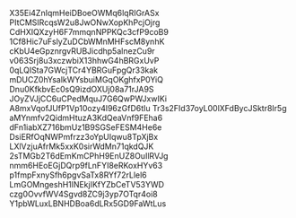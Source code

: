 X35Ei4ZnIqmHeiDBoeOWMq6lqRIGrASx
PItCMSIRcqsW2u8JwONwXopKhPcjOjrg
CdHXIQXzyH6F7mmqnNPPKQc3cfP9coB9
1Cf8Hic7uFslyZuDCbWMnMHFscM8ynhK
cKbU4eGpznrgvRUBJicdhp5alnezCu9r
v063Srj8u3xczwbiX13hhwG4hBRGxUvP
0qLQISta7GWcjTCr4YBRGuFpgQr33kak
mDUCZ0hYsalkWYsbuiMGqOKghfxP0YiQ
Dnu0KfkbvEc0sQ9izdOXUj08a71rJA9S
JOyZVJjCC6uCPedMquJ7G6QwPWJxwIKi
A8mxVqofJUfP1Vp10ozy4l96zGfD6tIu
Tr3s2FId37oyL00lXFdBycJSktr8Ir5g
aMYnmfv2QidmHtuzA3KdQeaVnf9FEha6
dFn1iabXZ716bmUz1B9SGSeFESM4He6e
DsiERfOqNWPmfrzz3oYpUIqwu8TpXjBx
LXlVzjuAfrMk5xxK0sirWdMn71qkdQJK
2sTMGb2T6dEmKmCPhH9EnUZ8OuIlRVJg
nmm6HEoEGjDQrp9fLnFYI8eRKoxHYv63
p1fmpFxnySfh6pgvSaTx8RYf72rLlel6
LmGOMngeshH1lNEkjIKfYZbCeTV53YWD
czg0OvvfWV4Sgvd8ZC9j3yp7OTqr4oi8
Y1pbWLuxLBNHDBoa6dLRx5GD9FaWtLus
